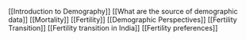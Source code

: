 [[Introduction to Demography]] 
[[What are the source of demographic data]]
[[Mortality]] 
[[Fertility]] 
[[Demographic Perspectives]] 
[[Fertility Transition]] 
[[Fertility transition in India]] 
[[Fertility preferences]] 
